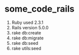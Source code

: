 # some_code_rails

1. Ruby used 2.3.1
2. Rails version 5.0.0
3. rake db:create
4. rake db:migrate
5. rake db:seed
6.  rake utils:seed
